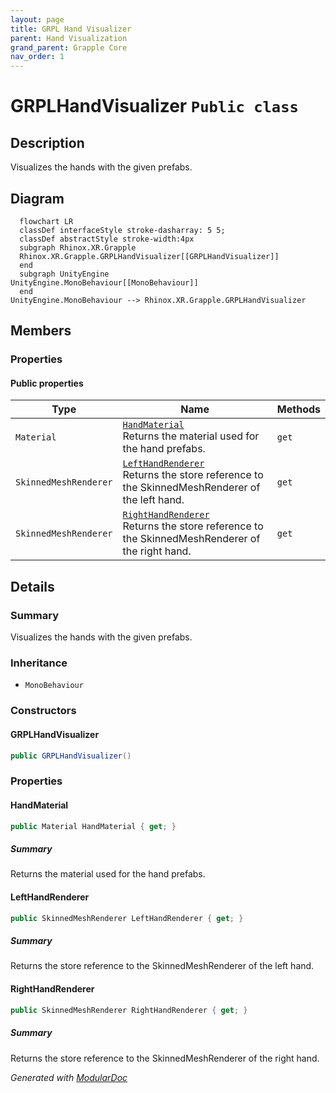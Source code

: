 ```yaml
---
layout: page
title: GRPL Hand Visualizer
parent: Hand Visualization
grand_parent: Grapple Core
nav_order: 1
---
```

# GRPLHandVisualizer `Public class`

## Description

Visualizes the hands with the given prefabs.

## Diagram

```mermaid
  flowchart LR
  classDef interfaceStyle stroke-dasharray: 5 5;
  classDef abstractStyle stroke-width:4px
  subgraph Rhinox.XR.Grapple
  Rhinox.XR.Grapple.GRPLHandVisualizer[[GRPLHandVisualizer]]
  end
  subgraph UnityEngine
UnityEngine.MonoBehaviour[[MonoBehaviour]]
  end
UnityEngine.MonoBehaviour --> Rhinox.XR.Grapple.GRPLHandVisualizer
```

## Members

### Properties

#### Public  properties

| Type                  | Name                                                                                                                   | Methods |
|-----------------------|------------------------------------------------------------------------------------------------------------------------|---------|
| `Material`            | [`HandMaterial`](#handmaterial)<br>Returns the material used for the hand prefabs.                                     | `get`   |
| `SkinnedMeshRenderer` | [`LeftHandRenderer`](#lefthandrenderer)<br>Returns the store reference to the SkinnedMeshRenderer of the left hand.    | `get`   |
| `SkinnedMeshRenderer` | [`RightHandRenderer`](#righthandrenderer)<br>Returns the store reference to the SkinnedMeshRenderer of the right hand. | `get`   |

## Details

### Summary

Visualizes the hands with the given prefabs.

### Inheritance

- `MonoBehaviour`

### Constructors

#### GRPLHandVisualizer

```csharp
public GRPLHandVisualizer()
```

### Properties

#### HandMaterial

```csharp
public Material HandMaterial { get; }
```

##### Summary

Returns the material used for the hand prefabs.

#### LeftHandRenderer

```csharp
public SkinnedMeshRenderer LeftHandRenderer { get; }
```

##### Summary

Returns the store reference to the SkinnedMeshRenderer of the left hand.

#### RightHandRenderer

```csharp
public SkinnedMeshRenderer RightHandRenderer { get; }
```

##### Summary

Returns the store reference to the SkinnedMeshRenderer of the right hand.

*Generated with* [*ModularDoc*](https://github.com/hailstorm75/ModularDoc)
